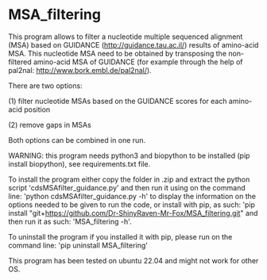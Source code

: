 # MSA_filtering

This program allows to filter a nucleotide multiple sequenced alignment (MSA) based on GUIDANCE (http://guidance.tau.ac.il/) results of amino-acid MSA. This nucleotide MSA need to be obtained by transposing the non-filtered amino-acid MSA of GUIDANCE (for example through the help of pal2nal: http://www.bork.embl.de/pal2nal/). 

There are two options: 

(1) filter nucleotide MSAs based on the GUIDANCE scores for each amino-acid position

(2) remove gaps in MSAs 

Both options can be combined in one run.

WARNING: this program needs python3 and biopython to be installed (pip install biopython), see requirements.txt file.

To install the program either copy the folder in .zip and extract the python script 'cdsMSAfilter_guidance.py' and then run it using on the command line: 'python cdsMSAfilter_guidance.py -h' to display the information on the options needed to be given to run the code, or install with pip, as such: 'pip install "git+https://github.com/Dr-ShinyRaven-Mr-Fox/MSA_filtering.git" and then run it as such: 'MSA_filtering -h'.

To uninstall the program if you installed it with pip, please run on the command line: 'pip uninstall MSA_filtering'

This program has been tested on ubuntu 22.04 and might not work for other OS.
